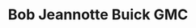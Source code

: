 ---
title: "Bob Jeannotte Buick GMC"
url: /plymouth-township/bob-jeannotte-buick-gmc/
shop: Autohaus
---